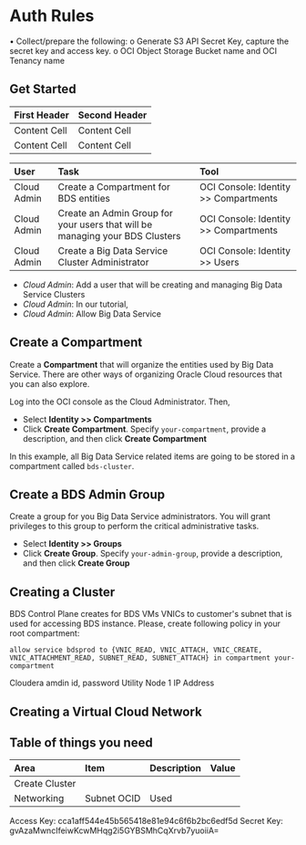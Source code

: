 # Auth Rules


•	Collect/prepare the following:
o	Generate S3 API Secret Key, capture the secret key and access key.
o	OCI Object Storage Bucket name and OCI Tenancy name


## Get Started

| First Header  | Second Header |
| ------------- | ------------- |
| Content Cell  | Content Cell  |
| Content Cell  | Content Cell  |

| User          | Task      | Tool   | 
|:---------------|:-----------|:---------------|
|Cloud Admin| Create a Compartment for BDS entities| OCI Console: Identity >> Compartments |
|Cloud Admin| Create an Admin Group for your users that will be managing your BDS Clusters| OCI Console: Identity >> Compartments |
|Cloud Admin| Create a Big Data Service Cluster Administrator| OCI Console:  Identity >> Users |





* *Cloud Admin*:  Add a user that will be creating and managing Big Data Service Clusters
* *Cloud Admin*:  In our tutorial, 
* *Cloud Admin*:  Allow Big Data Service 

## Create a Compartment
Create a **Compartment** that will organize the entities used by Big Data Service.  There are other ways of organizing Oracle Cloud resources that you can also explore.

Log into the OCI console as the Cloud Administrator.  Then, 
* Select **Identity >> Compartments**
* Click **Create Compartment**.  Specify `your-compartment`, provide a description, and then click **Create Compartment**

In this example, all Big Data Service related items are going to be stored in a compartment called `bds-cluster`.

## Create a BDS Admin Group
Create a group for you Big Data Service administrators.  You will grant privileges to this group to perform the critical administrative tasks.
* Select **Identity >> Groups**
* Click **Create Group**.  Specify `your-admin-group`, provide a description, and then click **Create Group**



## Creating a Cluster

BDS Control Plane creates for BDS VMs VNICs to customer's subnet that is used for accessing BDS instance. Please, create following policy in your root compartment:
    
    allow service bdsprod to {VNIC_READ, VNIC_ATTACH, VNIC_CREATE, VNIC_ATTACHMENT_READ, SUBNET_READ, SUBNET_ATTACH} in compartment your-compartment


Cloudera amdin id, password
Utility Node 1 IP Address

## Creating a Virtual Cloud Network


## Table of things you need

| Area          | Item      | Description   | Value|
|:---------------|:-----------|:---------------|:------|
|Create Cluster|
|Networking | Subnet OCID| Used



Access Key: cca1aff544e45b565418e81e94c6f6b2bc6edf5d
Secret Key: gvAzaMwncIfeiwKcwMHqg2i5GYBSMhCqXrvb7yuoiiA=